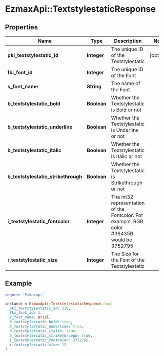 # EzmaxApi::TextstylestaticResponse

## Properties

| Name | Type | Description | Notes |
| ---- | ---- | ----------- | ----- |
| **pki_textstylestatic_id** | **Integer** | The unique ID of the Textstylestatic | [optional] |
| **fki_font_id** | **Integer** | The unique ID of the Font |  |
| **s_font_name** | **String** | The name of the Font |  |
| **b_textstylestatic_bold** | **Boolean** | Whether the Textstylestatic is Bold or not |  |
| **b_textstylestatic_underline** | **Boolean** | Whether the Textstylestatic is Underline or not |  |
| **b_textstylestatic_italic** | **Boolean** | Whether the Textstylestatic is Italic or not |  |
| **b_textstylestatic_strikethrough** | **Boolean** | Whether the Textstylestatic is Strikethrough or not |  |
| **i_textstylestatic_fontcolor** | **Integer** | The int32 representation of the Fontcolor. For example, RGB color #39435B would be 3752795 |  |
| **i_textstylestatic_size** | **Integer** | The Size for the Font of the Textstylestatic |  |

## Example

```ruby
require 'Ezmaxapi'

instance = EzmaxApi::TextstylestaticResponse.new(
  pki_textstylestatic_id: 216,
  fki_font_id: 1,
  s_font_name: Arial,
  b_textstylestatic_bold: true,
  b_textstylestatic_underline: true,
  b_textstylestatic_italic: true,
  b_textstylestatic_strikethrough: true,
  i_textstylestatic_fontcolor: 3752795,
  i_textstylestatic_size: 12
)
```

